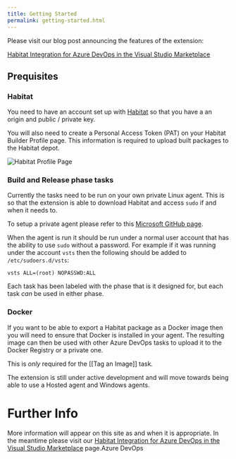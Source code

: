 ```yaml
---
title: Getting Started
permalink: getting-started.html
---
```


Please visit our blog post announcing the features of the extension:

[Habitat Integration for Azure DevOps in the Visual Studio Marketplace](https://blog.chef.io/2017/09/19/habitat-integration-for-vsts-in-visual-studio-marketplace/)

## Prequisites

### Habitat

You need to have an account set up with [Habitat](https://bldr.habitat.sh/#/sign-in) so that you have a an origin and public / private key.

You will also need to create a Personal Access Token (PAT) on your Habitat Builder Profile page. This information is required to upload built packages to the Habitat depot.

![Habitat Profile Page](/images/habitat_profile_page.png)

### Build and Release phase tasks

Currently the tasks need to be run on your own private Linux agent. This is so that the extension is able to download Habitat and access `sudo` if and when it needs to.

To setup a private agent please refer to this [Microsoft GitHub page](https://github.com/Microsoft/vsts-agent).

When the agent is run it should be run under a normal user account that has the ability to use `sudo` without a password. For example if it was running under the account `vsts` then the following should be added to `/etc/sudoers.d/vsts`:

```
vsts ALL=(root) NOPASSWD:ALL
```

Each task has been labeled with the phase that is it designed for, but each task _can_ be used in either phase.

### Docker

If you want to be able to export a Habitat package as a Docker image then you will need to ensure that Docker is installed in your agent. The resulting image can then be used with other Azure DevOps tasks to upload it to the Docker Registry or a private one.

This is _only_ required for the [[Tag an Image]] task.

The extension is still under active development and will move towards being able to use a Hosted agent and Windows agents.

# Further Info

More information will appear on this site as and when it is appropriate. In the meantime please visit our [Habitat Integration for Azure DevOps in the Visual Studio Marketplace](https://blog.chef.io/2017/09/19/habitat-integration-for-vsts-in-visual-studio-marketplace/) page.Azure DevOps